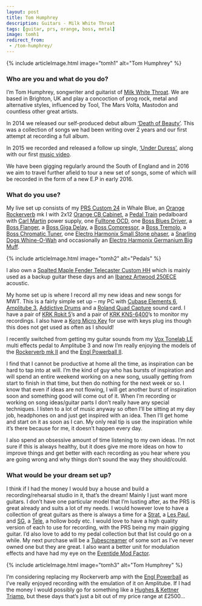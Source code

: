 ```yaml
---
layout: post
title: Tom Humphrey
description: Guitars - Milk White Throat
tags: [guitar, prs, orange, boss, metal]
image: tomh1
redirect_from:
 - /tom-humphrey/
---
```


{% include articleImage.html image="tomh1" alt="Tom Humphrey" %}

### Who are you and what do you do?

I’m Tom Humphrey, songwriter and guitarist of [Milk White Throat](http://www.milkwhitethroat.com/). We are based in Brighton, UK and play a concoction of prog rock, metal and alternative styles, influenced by Tool, The Mars Volta, Mastodon and countless other great artists.

In 2014 we released our self-produced debut album [‘Death of Beauty’](https://milkwhitethroat.bandcamp.com/album/death-of-beauty-2). This was a collection of songs we had been writing over 2 years and our first attempt at recording a full album.

In 2015 we recorded and released a follow up single, [‘Under Duress’](http://milkwhitethroat.bandcamp.com/track/under-duress), along with our first [music video](https://www.youtube.com/watch?v=2dE6LgU2zi4).

We have been gigging regularly around the South of England and in 2016 we aim to travel further afield to tour a new set of songs, some of which will be recorded in the form of a new E.P in early 2016.

### What do you use?

My live set up consists of my [PRS Custom 24](http://www.prsguitars.com/custom24/) in Whale Blue, an [Orange Rockerverb](https://orangeamps.com/products/guitar-amp-heads/) mk I with 2x12 [Orange CB Cabinet](https://orangeamps.com/products/guitar-speaker-enclosures/), a [Pedal Train](http://www.pedaltrain.com/) pedalboard with [Carl Martin](https://carlmartin.com/) power supply, one [Fulltone OCD](http://www.fulltone.com/products/ocd), one [Boss Blues Driver](http://www.bossus.com/products/bd-2/), a [Boss Flanger](http://www.bossus.com/products/bf-3/), a [Boss Giga Delay](http://www.bossus.com/products/dd-20/), a [Boss Compressor](http://www.bossus.com/products/cs-3/), a [Boss Tremolo](http://www.bossus.com/products/tr-2/), a [Boss Chromatic Tuner](http://www.boss.info/products/tu-3/), one [Electro Harmonix Small Stone phaser](http://www.ehx.com/products/small-stone), a [Snarling Dogs Whine-O-Wah](http://www.musiciansfriend.com/amplifiers-effects/snarling-dogs-super-bawl-whine-o-wah-pedal) and occasionally an [Electro Harmonix Germanium Big Muff](http://www.ehx.com/products/germanium-4-big-muff).

{% include articleImage.html image="tomh2" alt="Pedals" %}

I also own a [Spalted Maple Fender Telecaster Custom HH](http://www.musiciansfriend.com/guitars/fender-special-edition-custom-telecaster-spalted-maple-hh-electric-guitar) which is mainly used as a backup guitar these days and an [Ibanez Artwood 250ECE](http://www.gear4music.com/Guitar-and-Bass/Ibanez-AW250ECE-Artwood-Series-Electro-Acoustic-Guitar-Low-Gloss/QO2) acoustic.

My home set up is where I record all my new ideas and new songs for MWT. This is a fairly simple set up – my PC with [Cubase Elements 6](http://www.steinberg.net/en/products/cubase/start.html), [Amplitube 3](http://www.ikmultimedia.com/products/cat-view.php?C=family-amplitube), [Addictive Drums](http://www.xlnaudio.com/addictivedrums) and a [Roland Quad Capture](http://www.roland.co.uk/products/quad-capture/) sound card. I have a pair of [KRK Rokit 5](http://www.krksys.com/krk-studio-monitor-speakers/rokit/rokit-5.html)’s and a pair of [KRK KNS-6400](http://www.krksys.com/krk-headphones/kns-6400.html)’s to monitor my recordings. I also have a [Korg Micro Key](http://www.korg.com/us/products/controllers/microkey/) for use with keys plug ins though this does not get used as often as I should!

I recently switched from getting my guitar sounds from my [Vox Tonelab LE](http://www.musiciansfriend.com/amplifiers-effects/vox-tonelab-le-guitar-multi-effects-pedal) multi effects pedal to Amplitube 3 and now I’m really enjoying the models of the [Rockerverb mk II](https://orangeamps.com/products/guitar-amp-heads/rockerverb/rockerverb-50100-mkii-heads/) and the [Engl Powerball II](http://www.englamps.de/index.php?id=36&tx_ddfproducts_pi1%5Buid%5D=21).

I find that I cannot be productive at home all the time, as inspiration can be hard to tap into at will. I’m the kind of guy who has bursts of inspiration and will spend an entire weekend working on a new song, usually getting from start to finish in that time, but then do nothing for the next week or so. I know that even if ideas are not flowing, I will get another burst of inspiration soon and something good will come out of it.
When I’m recording or working on song ideas/guitar parts I don’t really have any special techniques. I listen to a lot of music anyway so often I’ll be sitting at my day job, headphones on and just get inspired with an idea. Then I’ll get home and start on it as soon as I can. My only real tip is use the inspiration while it’s there because for me, it doesn’t happen every day.

I also spend an obsessive amount of time listening to my own ideas. I’m not sure if this is always healthy, but it does give me more ideas on how to improve things and get better with each recording as you hear where you are going wrong and why things don’t sound the way they should/could.

### What would be your dream set up?

I think if I had the money I would buy a house and build a recording/rehearsal studio in it, that’s the dream! Mainly I just want more guitars. I don’t have one particular model that I’m lusting after, as the PRS is great already and suits a lot of my needs. I would however love to have a collection of great guitars as there is always a time for a [Strat](http://intl.fender.com/en-GB/guitars/stratocaster/), a [Les Paul](http://www.gibson.com/Products/Electric-Guitars/Les-Paul.aspx), and [SG](http://www.gibson.com/Products/Electric-Guitars/SG.aspx), a [Tele](http://intl.fender.com/en-GB/guitars/telecaster/), a hollow body etc. I would love to have a high quality version of each to use for recording, with the PRS being my main gigging guitar. I’d also love to add to my pedal collection but that list could go on a while. My next purchase will be a [Tubescreamer](http://www.analogman.com/tshist.htm) of some sort as I’ve never owned one but they are great. I also want a better unit for modulation effects and have had my eye on the [Eventide Mod Factor](https://www.eventideaudio.com/products/stompboxes/chorus-flanger/modfactor).

{% include articleImage.html image="tomh3" alt="Tom Humphrey" %}

I’m considering replacing my Rockerverb amp with the [Engl Powerball](http://www.englamps.de/index.php?id=36&tx_ddfproducts_pi1%5Buid%5D=21) as I’ve really enjoyed recording with the emulation of it on Amplitube. If I had the money I would possibly go for something like a [Hughes & Kettner Triamp](http://hughes-and-kettner.com/products/triamp/triamp-mark-3/), but these days that’s just a bit out of my price range at £2500…
